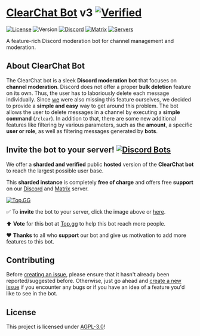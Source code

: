 # [ClearChat Bot](https://jh220.de/cc/) v3 [![Verified](https://i.ibb.co/yW5HSRC/verified.png)](https://jh220.de/ccbot)
[![License](https://img.shields.io/badge/license-AGPL--3.0-blue)](./LICENSE) ![Version](https://img.shields.io/badge/npm-v16.14.2-blue) [![Discord](https://img.shields.io/discord/789235487676170261?label=discord)](https://discord.gg/4UPT6kCCCY) [![Matrix](https://img.shields.io/badge/matrix-join%20now-success)](https://matrix.to/#/#ccbot:jh220.de) [![Servers](https://top.gg/api/widget/servers/787789079227006976.svg)](https://top.gg/bot/787789079227006976)

A feature-rich Discord moderation bot for channel management and moderation.

## About ClearChat Bot

The ClearChat bot is a sleek **Discord moderation bot** that focuses on **channel moderation**. Discord does not offer a proper **bulk deletion** feature on its own. Thus, the user has to laboriously delete each message individually.
Since [we](https://github.com/jh220de/ccbot/graphs/contributors) were also missing this feature ourselves, we decided to provide a **simple and easy** way to get around this problem. The bot allows the user to delete messages in a channel by executing a **simple command** (`/clear`). In addition to that, there are some new additional features like filtering by various parameters, such as the **amount**, a specific **user or role**, as well as filtering messages generated by **bots**.

## Invite the bot to your server! [![Discord Bots](https://i.ibb.co/yW5HSRC/verified.png)](https://jh220.de/ccbot)

We offer a **sharded and verified** public **hosted** version of the **ClearChat bot** to reach the largest possible user base.


This **sharded instance** is completely **free of charge** and offers free **support** on our [Discord](https://jh220.de/cc/help) and [Matrix](https://matrix.to/#/#ccbot:jh220.de) server.

[![Top.GG](https://top.gg/api/widget/787789079227006976.svg)](https://jh220.de/ccbot)


:white_check_mark: To **invite** the bot to your server, click the image above or [here](https://jh220.de/ccbot).


⬆️ **Vote** for this bot at [Top.gg](https://top.gg/bot/787789079227006976) to help this bot reach more people.

:heart: **Thanks** to all who **support** our bot and give us motivation to add more features to this bot.

## Contributing

Before [creating an issue](https://github.com/jh220de/ccbot/issues), please ensure that it hasn't already been reported/suggested before. Otherwise, just go ahead and [create a new issue](https://github.com/jh220de/ccbot/issues) if you encounter any bugs or if you have an idea of a feature you'd like to see in the bot.

## License

This project is licensed under [AGPL-3.0](./LICENSE)!
